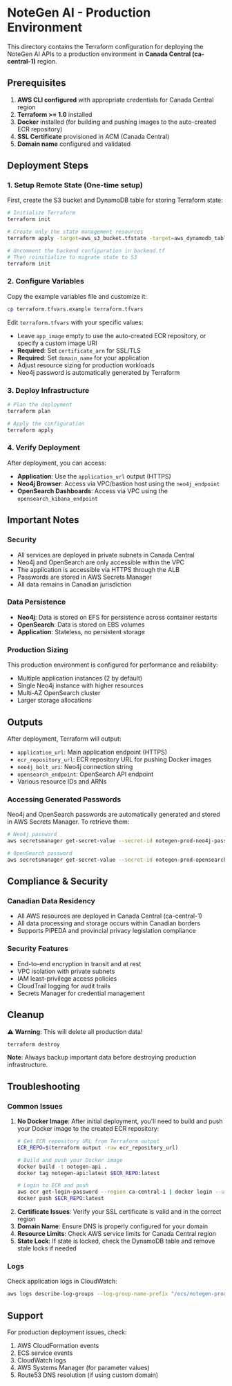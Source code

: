 # NoteGen AI - Production Environment

This directory contains the Terraform configuration for deploying the NoteGen AI APIs to a production environment in **Canada Central (ca-central-1)** region.

## Prerequisites

1. **AWS CLI configured** with appropriate credentials for Canada Central region
2. **Terraform >= 1.0** installed
3. **Docker** installed (for building and pushing images to the auto-created ECR repository)
4. **SSL Certificate** provisioned in ACM (Canada Central)
5. **Domain name** configured and validated

## Deployment Steps

### 1. Setup Remote State (One-time setup)

First, create the S3 bucket and DynamoDB table for storing Terraform state:

```bash
# Initialize Terraform
terraform init

# Create only the state management resources
terraform apply -target=aws_s3_bucket.tfstate -target=aws_dynamodb_table.tfstate_lock

# Uncomment the backend configuration in backend.tf
# Then reinitialize to migrate state to S3
terraform init
```

### 2. Configure Variables

Copy the example variables file and customize it:

```bash
cp terraform.tfvars.example terraform.tfvars
```

Edit `terraform.tfvars` with your specific values:
- Leave `app_image` empty to use the auto-created ECR repository, or specify a custom image URI
- **Required**: Set `certificate_arn` for SSL/TLS
- **Required**: Set `domain_name` for your application
- Adjust resource sizing for production workloads
- Neo4j password is automatically generated by Terraform

### 3. Deploy Infrastructure

```bash
# Plan the deployment
terraform plan

# Apply the configuration
terraform apply
```

### 4. Verify Deployment

After deployment, you can access:
- **Application**: Use the `application_url` output (HTTPS)
- **Neo4j Browser**: Access via VPC/bastion host using the `neo4j_endpoint`
- **OpenSearch Dashboards**: Access via VPC using the `opensearch_kibana_endpoint`

## Important Notes

### Security
- All services are deployed in private subnets in Canada Central
- Neo4j and OpenSearch are only accessible within the VPC
- The application is accessible via HTTPS through the ALB
- Passwords are stored in AWS Secrets Manager
- All data remains in Canadian jurisdiction

### Data Persistence
- **Neo4j**: Data is stored on EFS for persistence across container restarts
- **OpenSearch**: Data is stored on EBS volumes
- **Application**: Stateless, no persistent storage

### Production Sizing
This production environment is configured for performance and reliability:
- Multiple application instances (2 by default)
- Single Neo4j instance with higher resources
- Multi-AZ OpenSearch cluster
- Larger storage allocations

## Outputs

After deployment, Terraform will output:
- `application_url`: Main application endpoint (HTTPS)
- `ecr_repository_url`: ECR repository URL for pushing Docker images
- `neo4j_bolt_uri`: Neo4j connection string
- `opensearch_endpoint`: OpenSearch API endpoint
- Various resource IDs and ARNs

### Accessing Generated Passwords

Neo4j and OpenSearch passwords are automatically generated and stored in AWS Secrets Manager. To retrieve them:

```bash
# Neo4j password
aws secretsmanager get-secret-value --secret-id notegen-prod-neo4j-password --region ca-central-1 --query 'SecretString' --output text | jq -r '.password'

# OpenSearch password  
aws secretsmanager get-secret-value --secret-id notegen-prod-opensearch-password --region ca-central-1 --query 'SecretString' --output text | jq -r '.password'
```

## Compliance & Security

### Canadian Data Residency
- All AWS resources are deployed in Canada Central (ca-central-1)
- All data processing and storage occurs within Canadian borders
- Supports PIPEDA and provincial privacy legislation compliance

### Security Features
- End-to-end encryption in transit and at rest
- VPC isolation with private subnets
- IAM least-privilege access policies
- CloudTrail logging for audit trails
- Secrets Manager for credential management

## Cleanup

⚠️ **Warning**: This will delete all production data!

```bash
terraform destroy
```

**Note**: Always backup important data before destroying production infrastructure.

## Troubleshooting

### Common Issues

1. **No Docker Image**: After initial deployment, you'll need to build and push your Docker image to the created ECR repository:
   ```bash
   # Get ECR repository URL from Terraform output
   ECR_REPO=$(terraform output -raw ecr_repository_url)
   
   # Build and push your Docker image
   docker build -t notegen-api .
   docker tag notegen-api:latest $ECR_REPO:latest
   
   # Login to ECR and push
   aws ecr get-login-password --region ca-central-1 | docker login --username AWS --password-stdin $ECR_REPO
   docker push $ECR_REPO:latest
   ```
2. **Certificate Issues**: Verify your SSL certificate is valid and in the correct region
3. **Domain Name**: Ensure DNS is properly configured for your domain
4. **Resource Limits**: Check AWS service limits for Canada Central region
5. **State Lock**: If state is locked, check the DynamoDB table and remove stale locks if needed

### Logs

Check application logs in CloudWatch:
```bash
aws logs describe-log-groups --log-group-name-prefix "/ecs/notegen-prod" --region ca-central-1
```

## Support

For production deployment issues, check:
1. AWS CloudFormation events
2. ECS service events
3. CloudWatch logs
4. AWS Systems Manager (for parameter values)
5. Route53 DNS resolution (if using custom domain) 